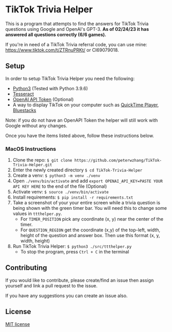 # TikTok Trivia Helper

This is a program that attempts to find the answers for TikTok Trivia questions using Google and OpenAI's GPT-3. **As of 02/24/23 it has answered all questions correctly (6/6 games).**

If you're in need of a TikTok Trivia referral code, you can use mine: <https://www.tiktok.com/t/ZTRnuPRKt/> or CI69079018.

## Setup

In order to setup TikTok Trivia Helper you need the following:

- [Python3](https://www.python.org/downloads/) (Tested with Python 3.9.6)
- [Tesseract](https://tesseract-ocr.github.io/tessdoc/Installation.html)
- [OpenAI API Token](https://platform.openai.com/account/api-keys) (Optional)
- A way to display TikTok on your computer such as [QuickTime Player](https://support.apple.com/downloads/quicktime), [Bluestacks](https://www.bluestacks.com/)

Note: if you do not have an OpenAPI Token the helper will still work with Google without any changes.

Once you have the items listed above, follow these instructions below.

### MacOS Instructions

1. Clone the repo: `$ git clone https://github.com/peterwzhang/TikTok-Trivia-Helper.git`
2. Enter the newly created directory `$ cd TikTok-Trivia-Helper`
3. Create a venv: `$ python3 -m venv ./venv`
4. Open `./venv/bin/activate` and add `export OPENAI_API_KEY=PASTE YOUR API KEY HERE` to the end of the file (Optional)
5. Activate venv: `$ source ./venv/bin/activate`
6. Install requirements: `$ pip install -r requirements.txt`
7. Take a screenshot of your your entire screen while a trivia question is being shown with the green timer bar. You will need this to change some values in `ttthelper.py`.
    - For `TIMER_POSITION` pick any coordinate (x, y) near the center of the timer.
    - For `QUESTION_REGION` get the coordinate (x,y) of the top-left, width, height of the question and answer box. Then use this format (x, y, width, height)
8. Run TikTok Trivia Helper: `$ python3 ./src/ttthelper.py`
   - To stop the program, press `Ctrl + C` in the terminal

## Contributing

If you would like to contribute, please create/find an issue then assign yourself and link a pull request to the issue.

If you have any suggestions you can create an issue also.

## License

[MIT license](./LICENSE.md)
